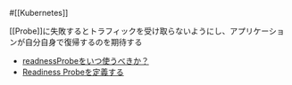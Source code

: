 #[[Kubernetes]]

[[Probe]]に失敗するとトラフィックを受け取らないようにし、アプリケーションが自分自身で復帰するのを期待する

- [readnessProbeをいつ使うべきか？](https://kubernetes.io/ja/docs/concepts/workloads/pods/pod-lifecycle/#when-should-you-use-a-readiness-probe)
- [Readiness Probeを定義する](https://kubernetes.io/ja/docs/tasks/configure-pod-container/configure-liveness-readiness-startup-probes/#define-readiness-probes)